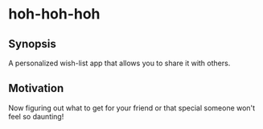 # hoh-hoh-hoh

## Synopsis

A personalized wish-list app that allows you to share it with others.

## Motivation

Now figuring out what to get for your friend or that special someone won't feel so daunting!
